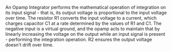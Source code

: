 
An Opamp Integrator performs the mathematical operation of integration on its input signal - that is, its output voltage is proportional to the input voltage over time.
The resistor R1 converts the input voltage to a current, which charges capacitor C1 at a rate determined by the values of R1 and C1. The negative input is a virtual ground, and the opamp acts to maintain that by linearly increasing the voltage on the output while an input signal is present - performing the integration operation. R2 ensures the output voltage doesn't drift over time.
